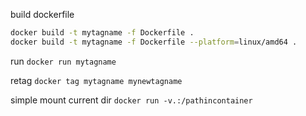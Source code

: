 build dockerfile
```bash
docker build -t mytagname -f Dockerfile .
docker build -t mytagname -f Dockerfile --platform=linux/amd64 .
```



run
`docker run mytagname`

retag
`docker tag mytagname mynewtagname`

simple mount current dir
`docker run -v.:/pathincontainer`

